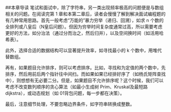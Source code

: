 
##本章导读
笔试和面试中，除了字符串，另一类出现频率极高的问题便是与数组相关的问题。在阅读完第 1 章和本第二章后，读者会慢慢了解到解决面试编程题的有几种常用思路。首先一般考虑“万能的”暴力穷举（递归、回溯），如求 n 个数的全排列或八皇后（N皇后问题）。但因为穷举时间复杂度通常过高，所以需要考虑更好的方法，如分治法（通过分而治之，然后归并），以及空间换时间（如活用哈希表）。

此外，选择合适的数据结构可以显著提升效率，如寻找最小的 k 个数中，用堆代替数组。

再有，如果题目允许排序，则可以考虑排序。比如，寻找和为定值的两个数中，先排序，然后用前后两个指针往中间扫。而如果如果已经排好序了（如杨氏矩阵查找中），则想想有无必要二分。但是，如果题目不允许排序呢？这个时候，我们可以考虑不改变数列顺序的贪心算法（如最小生成树 Prim、Kruskal及最短路 dijkstra），或动态规划（如 01背包问题，每一步都在决策）。

最后，注意细节处理，不要忽略边界条件，如字符串转换成整数。
